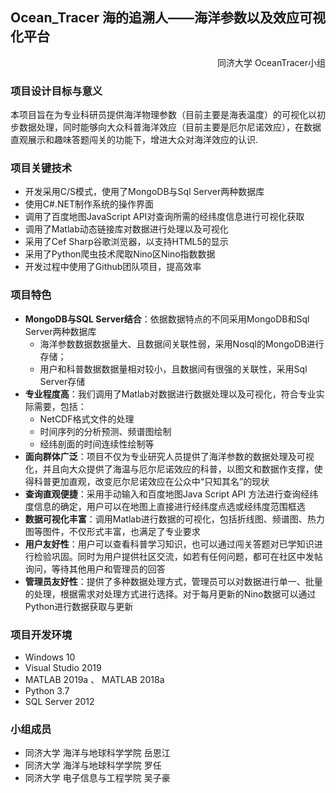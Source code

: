 ## Ocean_Tracer  海的追溯人——海洋参数以及效应可视化平台
<p align="right">同济大学 OceanTracer小组</p>

### 项目设计目标与意义
本项目旨在为专业科研员提供海洋物理参数（目前主要是海表温度）的可视化以初步数据处理，同时能够向大众科普海洋效应（目前主要是厄尔尼诺效应），在数据直观展示和趣味答题闯关的功能下，增进大众对海洋效应的认识.
### 项目关键技术
+ 开发采用C/S模式，使用了MongoDB与Sql Server两种数据库
+ 使用C#.NET制作系统的操作界面
+ 调用了百度地图JavaScript API对查询所需的经纬度信息进行可视化获取
+ 调用了Matlab动态链接库对数据进行处理以及可视化
+ 采用了Cef Sharp谷歌浏览器，以支持HTML5的显示
+ 采用了Python爬虫技术爬取Nino区Nino指数数据
+ 开发过程中使用了Github团队项目，提高效率
### 项目特色
+ **MongoDB与SQL Server结合**：依据数据特点的不同采用MongoDB和Sql Server两种数据库
   - 海洋参数数据数据量大、且数据间关联性弱，采用Nosql的MongoDB进行存储；
   - 用户和科普数据数据量相对较小，且数据间有很强的关联性，采用Sql Server存储
+ **专业程度高**：我们调用了Matlab对数据进行数据处理以及可视化，符合专业实际需要，包括：
   - NetCDF格式文件的处理
   - 时间序列的分析预测、频谱图绘制
   - 经纬剖面的时间连续性绘制等
+ **面向群体广泛**：项目不仅为专业研究人员提供了海洋参数的数据处理及可视化，并且向大众提供了海温与厄尔尼诺效应的科普，以图文和数据作支撑，使得科普更加直观，改变厄尔尼诺效应在公众中“只知其名”的现状
+ **查询直观便捷**：采用手动输入和百度地图Java Script API 方法进行查询经纬度信息的确定，用户可以在地图上直接进行经纬度点选或经纬度范围框选
+ **数据可视化丰富**：调用Matlab进行数据的可视化，包括折线图、频谱图、热力图等图件，不仅形式丰富，也满足了专业要求
+ **用户友好性**：用户可以查看科普学习知识，也可以通过闯关答题对已学知识进行检验巩固。同时为用户提供社区交流，如若有任何问题，都可在社区中发帖询问，等待其他用户和管理员的回答
+ **管理员友好性**：提供了多种数据处理方式，管理员可以对数据进行单一、批量的处理，根据需求对处理方式进行选择。对于每月更新的Nino数据可以通过Python进行数据获取与更新
### 项目开发环境
+ Windows 10
+ Visual Studio 2019
+ MATLAB 2019a 、 MATLAB 2018a
+ Python 3.7
+ SQL Server 2012
### 小组成员
+ 同济大学 海洋与地球科学学院 岳恩江
+ 同济大学 海洋与地球科学学院 罗任
+ 同济大学 电子信息与工程学院 吴子豪
